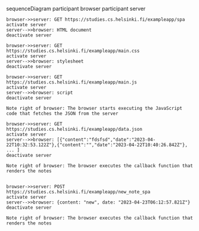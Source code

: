 sequenceDiagram
    participant browser
    participant server

    browser->>server: GET https://studies.cs.helsinki.fi/exampleapp/spa
    activate server
    server-->>browser: HTML document
    deactivate server

    browser->>server: GET https://studies.cs.helsinki.fi/exampleapp/main.css
    activate server
    server-->>browser: stylesheet
    deactivate server

    browser->>server: GET https://studies.cs.helsinki.fi/exampleapp/main.js
    activate server
    server-->>browser: script
    deactivate server

    Note right of browser: The browser starts executing the JavaScript code that fetches the JSON from the server

    browser->>server: GET https://studies.cs.helsinki.fi/exampleapp/data.json
    activate server
    server-->>browser: [{"content":"fdsfsd","date":"2023-04-22T10:32:53.122Z"},{"content":"","date":"2023-04-22T10:40:26.842Z"}, ... ]
    deactivate server

    Note right of browser: The browser executes the callback function that renders the notes


    browser->>server: POST https://studies.cs.helsinki.fi/exampleapp/new_note_spa
    activate server
    server-->>browser: {content: "new", date: "2023-04-23T06:12:57.821Z"}
    deactivate server

    Note right of browser: The browser executes the callback function that renders the notes
